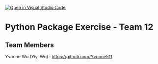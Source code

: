 [![Open in Visual Studio Code](https://classroom.github.com/assets/open-in-vscode-c66648af7eb3fe8bc4f294546bfd86ef473780cde1dea487d3c4ff354943c9ae.svg)](https://classroom.github.com/online_ide?assignment_repo_id=9095929&assignment_repo_type=AssignmentRepo)
# Python Package Exercise - Team 12

## Team Members
Yvonne Wu (Yiyi Wu) : https://github.com/Yvonne511
